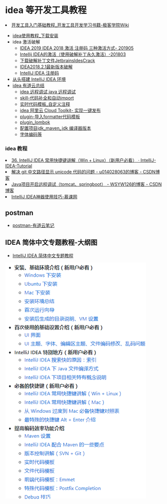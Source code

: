 # idea 等开发工具教程
<li> <A HREF="http://wiki.jikexueyuan.com/list/tool/">开发工具入门基础教程_开发工具开发学习书籍-极客学院Wiki</A></li>

* [idea使用教程_下载安装](http://note.youdao.com/noteshare?id=30a1768a7b72490f184974d4fb17df30&sub=4F0BC5290AED46B8A0A413DB056BB60C)
* idea 激活破解
  * [IDEA 2019 IDEA 2018 激活 注册码 三种激活方式- 201905](https://blog.csdn.net/justszh/article/details/81484802)
  * [Intellij IDEA的激活（使用破解补丁永久激活）-201803](https://blog.csdn.net/shengshengshiwo/article/details/79599761)
  * <A HREF="https://www.w3h5.com/post/198.html">下载破解补丁文件JetbrainsIdesCrack</A></li>
  * <A HREF="https://www.52pojie.cn/thread-781394-1-1.html">IDEA2018.2.1最新版本破解 </A>
  * <A HREF="http://idea.lanyus.com/">IntelliJ IDEA 注册码</A>
* [从头搭建 IntelliJ IDEA 环境](https://www.toutiao.com/a6689767946207625741/?tt_from=mobile_qq&utm_campaign=client_share&timestamp=1557834136&app=news_article&utm_source=mobile_qq&utm_medium=toutiao_android&req_id=20190514194216010022056046397D56E&group_id=6689767946207625741)
* [idea 有道云总结](http://note.youdao.com/noteshare?id=1f3dfa49068766d3ecec91fb0cb6d8b0)
    * [idea 远程调试,java 远程调试](http://note.youdao.com/noteshare?id=0091caae544db2fb18140a1893a0aad2&sub=240666C68F4840F69FC0A05FE3745490)
    * [skill-代码补全和自动import](http://note.youdao.com/noteshare?id=da869f3607d7edc4e0050fb553684b49&sub=046C19C73498471496A16CDE40A98C87)
    * [实时代码模板_自定义注释](http://note.youdao.com/noteshare?id=87b6a6a46e98a456a4b44e55352ba203&sub=24E498E5923A4F97A2D9BDC3032F6CE5)
    * [idea 阿里云 Cloud Toolkit- 实现一键发布](http://note.youdao.com/noteshare?id=d33a8151b30907cef1ca60d762636ab7&sub=AF44B9D0B0AD494EABDC18B5C62AF747)
    * [plugin-导入formatter代码模板](http://note.youdao.com/noteshare?id=945f9d83e1cc755aee1b27d89bf5cdab&sub=E9C05D88F0FF4D64B2B95B295272C7C4)
    * [plugin_lombok](http://note.youdao.com/noteshare?id=7fb3dc13098f116084550be18c06a975&sub=64137C886A324EE2A662A7C6CEB28943)
    * [配置项目jdk_maven_jdk 编译器版本](http://note.youdao.com/noteshare?id=ffd8f4a274b282c7b08eb63022d1a666&sub=A6FAD1045CC643A6A7DEDB7D20E577A2)
    * [字体编码等](http://note.youdao.com/noteshare?id=a77dc6b70dfc924fbe2c3f06f184bad0&sub=746AE882A49D438E8F9BD3E139F55FF1)
    
    
<H3>idea 教程</H3>
<li> <A HREF="https://youmeek.gitbooks.io/intellij-idea-tutorial/content/keymap-introduce.html">36. IntelliJ IDEA 常用快捷键讲解（Win + Linux）（新用户必看） · IntelliJ-IDEA-Tutorial</A></li>
<li> <A HREF="https://blog.csdn.net/u014028063/article/details/82455215">解决 git 中文路径显示 unicode 代码的问题 - u014028063的博客 - CSDN博客</A></li>
<li> <A HREF="https://blog.csdn.net/wsyw126/article/details/74853680">Java项目开启远程调试（tomcat、springboot） - WSYW126的博客 - CSDN博客</A></li>
<li> <A HREF="https://www.imooc.com/learn/924">IntelliJ IDEA神器使用技巧-慕课网</A></li>


## postman 
* [postman-有道云笔记](http://note.youdao.com/noteshare?id=c11c54ed5b2ff7cecd94cddb584d8b4d)


## IDEA 简体中文专题教程-大纲图
* [IntelliJ IDEA 简体中文专题教程](https://github.com/javastar920905/IntelliJ-IDEA-Tutorial)

![教程目录预览](../../_media/idea.png)

